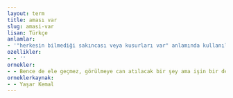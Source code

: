 ```yaml
---
layout: term
title: aması var
slug: amasi-var
lisan: Türkçe
anlamlar:
- '"herkesin bilmediği sakıncası veya kusurları var" anlamında kullanılan bir söz'
ozellikler:
- - ''
ornekler:
- - Bence de ele geçmez, görülmeye can atılacak bir şey ama işin bir de aması var…
orneklerkaynak:
- - Yaşar Kemal
---
```

